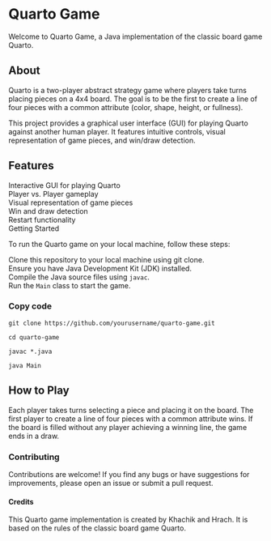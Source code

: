 <h1>Quarto Game</h1>

Welcome to Quarto Game, a Java implementation of the classic board game Quarto.

<h2>About</h2>

Quarto is a two-player abstract strategy game where players take turns placing pieces on a 4x4 board. The goal is to be the first to create a line of four pieces with a common attribute (color, shape, height, or fullness).

This project provides a graphical user interface (GUI) for playing Quarto against another human player. It features intuitive controls, visual representation of game pieces, and win/draw detection.

<h2>Features</h2>

Interactive GUI for playing Quarto   
Player vs. Player gameplay  
Visual representation of game pieces  
Win and draw detection  
Restart functionality  
Getting Started  

To run the Quarto game on your local machine, follow these steps:

Clone this repository to your local machine using git clone.  
Ensure you have Java Development Kit (JDK) installed.  
Compile the Java source files using <code>javac</code>.  
Run the <code>Main</code> class to start the game.  

<h3>Copy code</h3>  
<code>git clone https://github.com/yourusername/quarto-game.git</code>

<code>cd quarto-game</code>

<code>javac *.java</code>

<code>java Main</code>


<h2>How to Play</h2>

Each player takes turns selecting a piece and placing it on the board.
The first player to create a line of four pieces with a common attribute wins.
If the board is filled without any player achieving a winning line, the game ends in a draw.

<h3>Contributing</h3>

Contributions are welcome! If you find any bugs or have suggestions for improvements, please open an issue or submit a pull request.

<h4>Credits</h4>

This Quarto game implementation is created by Khachik and Hrach. It is based on the rules of the classic board game Quarto.

